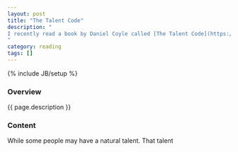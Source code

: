 ```yaml
---
layout: post
title: "The Talent Code"
description: "
I recently read a book by Daniel Coyle called [The Talent Code](https://www.amazon.ca/The-Talent-Code-Greatness-Grown/dp/055380684X). It talks about the famous 10000 hour rule to mastering a skill and how to achieve those 10000s efficiently.
"
category: reading
tags: []
---
```

{% include JB/setup %}

<!-- Overview -->
<h3>Overview</h3>

{{ page.description }}

<!-- Content -->
<h3>Content</h3>

While some people may have a natural talent. That talent 